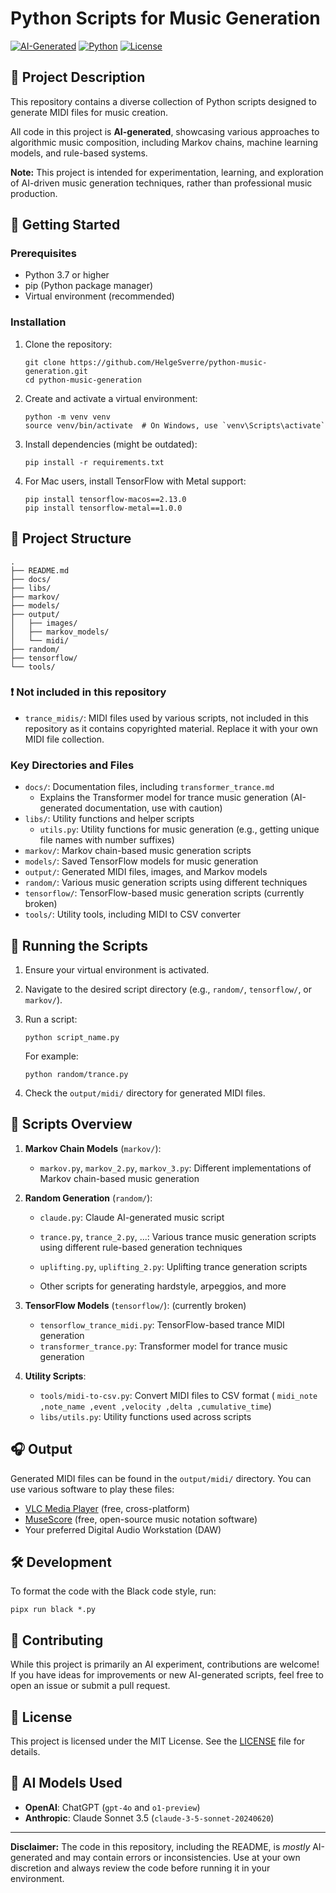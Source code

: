 # Python Scripts for Music Generation

[![AI-Generated](https://img.shields.io/badge/Contains-AI--Generated--Code-brightgreen)](https://github.com/HelgeSverre/python-music-generation)
[![Python](https://img.shields.io/badge/Python-3.7%2B-blue)](https://www.python.org/downloads/)
[![License](https://img.shields.io/badge/License-MIT-yellow.svg)](https://opensource.org/licenses/MIT)

## 🎵 Project Description

This repository contains a diverse collection of Python scripts designed to generate MIDI files for music creation.

All code in this project is **AI-generated**, showcasing various approaches to algorithmic music composition, including
Markov chains, machine learning models, and rule-based systems.

**Note:** This project is intended for experimentation, learning, and exploration of AI-driven music generation
techniques, rather than professional music production.

## 🚀 Getting Started

### Prerequisites

- Python 3.7 or higher
- pip (Python package manager)
- Virtual environment (recommended)

### Installation

1. Clone the repository:
   ```shell
   git clone https://github.com/HelgeSverre/python-music-generation.git
   cd python-music-generation
   ```

2. Create and activate a virtual environment:
   ```shell
   python -m venv venv
   source venv/bin/activate  # On Windows, use `venv\Scripts\activate`
   ```

3. Install dependencies (might be outdated):
   ```shell
   pip install -r requirements.txt
   ```

4. For Mac users, install TensorFlow with Metal support:
   ```shell
   pip install tensorflow-macos==2.13.0
   pip install tensorflow-metal==1.0.0
   ```

## 📁 Project Structure

```
.
├── README.md
├── docs/
├── libs/
├── markov/
├── models/
├── output/
│   ├── images/
│   ├── markov_models/
│   └── midi/
├── random/
├── tensorflow/
└── tools/
```

### ❗ Not included in this repository

- `trance_midis/`: MIDI files used by various scripts, not included in this repository as it contains copyrighted
  material. Replace it with your own MIDI file collection.

### Key Directories and Files

- `docs/`: Documentation files, including `transformer_trance.md`
    - Explains the Transformer model for trance music generation (AI-generated documentation, use with caution)
- `libs/`: Utility functions and helper scripts
    - `utils.py`: Utility functions for music generation (e.g., getting unique file names with number suffixes)
- `markov/`: Markov chain-based music generation scripts
- `models/`: Saved TensorFlow models for music generation
- `output/`: Generated MIDI files, images, and Markov models
- `random/`: Various music generation scripts using different techniques
- `tensorflow/`: TensorFlow-based music generation scripts (currently broken)
- `tools/`: Utility tools, including MIDI to CSV converter

## 🎹 Running the Scripts

1. Ensure your virtual environment is activated.

2. Navigate to the desired script directory (e.g., `random/`, `tensorflow/`, or `markov/`).

3. Run a script:
   ```shell
   python script_name.py
   ```

   For example:
   ```shell
   python random/trance.py
   ```

4. Check the `output/midi/` directory for generated MIDI files.

## 🧠 Scripts Overview

1. **Markov Chain Models** (`markov/`):
    - `markov.py`, `markov_2.py`, `markov_3.py`: Different implementations of Markov chain-based music generation

2. **Random Generation** (`random/`):
    - `claude.py`: Claude AI-generated music script
    - `trance.py`, `trance_2.py`, ...: Various trance music generation scripts using different rule-based generation
      techniques
    - `uplifting.py`, `uplifting_2.py`: Uplifting trance generation scripts

    - Other scripts for generating hardstyle, arpeggios, and more
3. **TensorFlow Models** (`tensorflow/`): (currently broken)
    - `tensorflow_trance_midi.py`: TensorFlow-based trance MIDI generation
    - `transformer_trance.py`: Transformer model for trance music generation

4. **Utility Scripts**:
    - `tools/midi-to-csv.py`: Convert MIDI files to CSV format (
      `midi_note ,note_name ,event ,velocity ,delta ,cumulative_time`)
    - `libs/utils.py`: Utility functions used across scripts

## 🎧 Output

Generated MIDI files can be found in the `output/midi/` directory. You can use various software to play these files:

- [VLC Media Player](https://www.videolan.org/vlc/) (free, cross-platform)
- [MuseScore](https://musescore.org/) (free, open-source music notation software)
- Your preferred Digital Audio Workstation (DAW)

## 🛠️ Development

To format the code with the Black code style, run:

```shell
pipx run black *.py
```

## 🤝 Contributing

While this project is primarily an AI experiment, contributions are welcome! If you have ideas for improvements or new
AI-generated scripts, feel free to open an issue or submit a pull request.

## 📄 License

This project is licensed under the MIT License. See the [LICENSE](LICENSE) file for details.

## 🤖 AI Models Used

- **OpenAI**: ChatGPT (`gpt-4o` and `o1-preview`)
- **Anthropic**: Claude Sonnet 3.5 (`claude-3-5-sonnet-20240620`)

---

**Disclaimer:** The code in this repository, including the README, is _mostly_ AI-generated and may contain errors or inconsistencies. Use at your own
discretion and always review the code before running it in your environment.